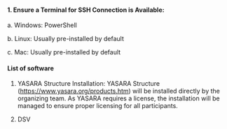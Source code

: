 #### 1.	Ensure a Terminal for SSH Connection is Available:
  a.	Windows: PowerShell
  
  b.	Linux: Usually pre-installed by default
  
  c.	Mac: Usually pre-installed by default

#### List of software
1. YASARA Structure Installation:
YASARA Structure (https://www.yasara.org/products.htm) will be installed directly by the organizing team. As YASARA requires a license, the installation will be managed to ensure proper licensing for all participants.

2. DSV


